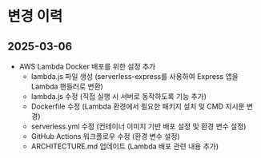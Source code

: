 # 변경 이력

## 2025-03-06
- AWS Lambda Docker 배포를 위한 설정 추가
  - lambda.js 파일 생성 (serverless-express를 사용하여 Express 앱을 Lambda 핸들러로 변환)
  - lambda.js 수정 (직접 실행 시 서버로 동작하도록 기능 추가)
  - Dockerfile 수정 (Lambda 환경에서 필요한 패키지 설치 및 CMD 지시문 변경)
  - serverless.yml 수정 (컨테이너 이미지 기반 배포 설정 및 환경 변수 설정)
  - GitHub Actions 워크플로우 수정 (환경 변수 설정)
  - ARCHITECTURE.md 업데이트 (Lambda 배포 관련 내용 추가)

